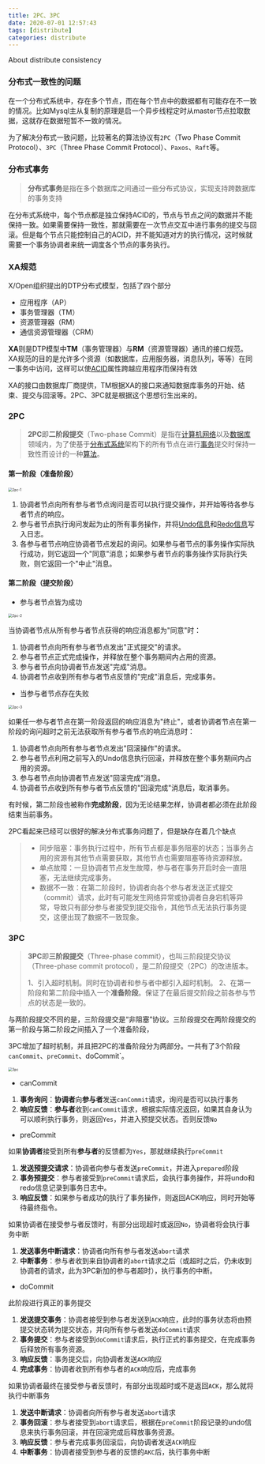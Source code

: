 ```yaml
---
title: 2PC、3PC
date: 2020-07-01 12:57:43
tags: [distribute]
categories: distribute
---
```


About distribute consistency

<!-- more -->

### 分布式一致性的问题

在一个分布式系统中，存在多个节点，而在每个节点中的数据都有可能存在不一致的情况。比如Mysql主从复制的原理是启一个异步线程定时从master节点拉取数据，这就存在数据短暂不一致的情况。

为了解决分布式一致问题，比较著名的算法协议有`2PC`（Two Phase Commit Protocol）、`3PC`（Three Phase Commit Protocol）、`Paxos`、`Raft`等。

### 分布式事务

> **分布式事务**是指在多个数据库之间通过一些分布式协议，实现支持跨数据库的事务支持

在分布式系统中，每个节点都是独立保持ACID的，节点与节点之间的数据并不能保持一致。如果需要保持一致性，那就需要在一次节点交互中进行事务的提交与回滚。但是每个节点只能控制自己的ACID，并不能知道对方的执行情况，这时候就需要一个事务协调者来统一调度各个节点的事务执行。

### XA规范

X/Open组织提出的DTP分布式模型，包括了四个部分

- 应用程序（AP）
- 事务管理器（TM）
- 资源管理器（RM）
- 通信资源管理器（CRM）

**XA**则是DTP模型中**TM**（事务管理器）与**RM**（资源管理器）通讯的接口规范。XA规范的目的是允许多个资源（如数据库，应用服务器，消息队列，等等）在同一事务中访问，这样可以使[ACID](https://zh.wikipedia.org/wiki/ACID)属性跨越应用程序而保持有效

XA的接口由数据库厂商提供，TM根据XA的接口来通知数据库事务的开始、结束、提交与回滚等。2PC、3PC就是根据这个思想衍生出来的。



### 2PC

>  **2PC**即**二阶段提交**（Two-phase Commit）是指在[计算机网络](https://zh.wikipedia.org/wiki/计算机网络)以及[数据库](https://zh.wikipedia.org/wiki/数据库)领域内，为了使基于[分布式系统](https://zh.wikipedia.org/wiki/分布式系统)架构下的所有节点在进行[事务](https://zh.wikipedia.org/wiki/数据库事务)提交时保持一致性而设计的一种[算法](https://zh.wikipedia.org/wiki/演算法)。

#### 第一阶段（准备阶段）

<img src="https://www.debugger.wiki/sourceimg/190710/c3c5e917447a583d83da4451c75c6eaa.jpg" alt="2pc-1" style="zoom:50%;" />

1. 协调者节点向所有参与者节点询问是否可以执行提交操作，并开始等待各参与者节点的响应。
2. 参与者节点执行询问发起为止的所有事务操作，并将[Undo信息](https://zh.wikipedia.org/w/index.php?title=Undo信息&action=edit&redlink=1)和[Redo信息](https://zh.wikipedia.org/w/index.php?title=Redo信息&action=edit&redlink=1)写入日志。
3. 各参与者节点响应协调者节点发起的询问。如果参与者节点的事务操作实际执行成功，则它返回一个"同意"消息；如果参与者节点的事务操作实际执行失败，则它返回一个"中止"消息。

#### 第二阶段（提交阶段）

- 参与者节点皆为成功

<img src="https://www.debugger.wiki/sourceimg/190710/e3ade8abfb29ee74e94b6112b7f096e1.jpg" alt="2pc-2" style="zoom:50%;" />

当协调者节点从所有参与者节点获得的响应消息都为"同意"时：

1. 协调者节点向所有参与者节点发出"正式提交"的请求。
2. 参与者节点正式完成操作，并释放在整个事务期间内占用的资源。
3. 参与者节点向协调者节点发送"完成"消息。
4. 协调者节点收到所有参与者节点反馈的"完成"消息后，完成事务。

- 当参与者节点存在失败

<img src="https://www.debugger.wiki/sourceimg/190710/b67c41099678e7bda4a88a5cf82f777a.jpg" alt="2pc-3" style="zoom:50%;" />

如果任一参与者节点在第一阶段返回的响应消息为"终止"，或者协调者节点在第一阶段的询问超时之前无法获取所有参与者节点的响应消息时：

1. 协调者节点向所有参与者节点发出"回滚操作"的请求。
2. 参与者节点利用之前写入的Undo信息执行回滚，并释放在整个事务期间内占用的资源。
3. 参与者节点向协调者节点发送"回滚完成"消息。
4. 协调者节点收到所有参与者节点反馈的"回滚完成"消息后，取消事务。

有时候，第二阶段也被称作**完成阶段**，因为无论结果怎样，协调者都必须在此阶段结束当前事务。

2PC看起来已经可以很好的解决分布式事务问题了，但是缺存在着几个缺点

>- 同步阻塞：事务执行过程中，所有节点都是事务阻塞的状态；当事务占用的资源有其他节点需要获取，其他节点也需要阻塞等待资源释放。
>- 单点故障：一旦协调者节点发生故障，参与者在事务开启时会一直阻塞，无法继续完成事务。
>- 数据不一致：在第二阶段时，协调者向各个参与者发送正式提交（commit）请求，此时有可能发生网络异常或协调者自身宕机等异常，导致只有部分参与者接受到提交指令，其他节点无法执行事务提交，这便出现了数据不一致现象。

### 3PC

> **3PC**即**三阶段提交**（Three-phase commit），也叫三阶段提交协议（Three-phase commit protocol），是二阶段提交（2PC）的改进版本。
>
> 1、引入超时机制。同时在协调者和参与者中都引入超时机制。
> 2、在第一阶段和第二阶段中插入一个**准备阶段**。保证了在最后提交阶段之前各参与节点的状态是一致的。

与两阶段提交不同的是，三阶段提交是“非阻塞”协议。三阶段提交在两阶段提交的第一阶段与第二阶段之间插入了一个准备阶段，

3PC增加了超时机制，并且把2PC的准备阶段分为两部分。一共有了3个阶段`canCommit`、`preCommit`、doCommit`。

<img src="https://www.debugger.wiki/sourceimg/190710/b3df48b48db1c589a78ce8980eaff41a.jpg" alt="3pc" style="zoom:50%;" />

- canCommit

1. **事务询问**：**协调者**向**参与者**发送`canCommit`请求，询问是否可以执行事务
2. **响应反馈**：**参与者**收到`canCommit`请求，根据实际情况返回，如果其自身认为可以顺利执行事务，则返回`Yes`，并进入预提交状态。否则反馈`No`

- preCommit

如果**协调者**接受到所有**参与者**的反馈都为`Yes`，那就继续执行`preCommit`

1. **发送预提交请求**：协调者向参与者发送`preCommit`，并进入`prepared`阶段
2. **事务预提交**：参与者接受到`preCommit`请求后，会执行事务操作，并将undo和redo信息记录到事务日志中。
3. **响应反馈**：如果参与者成功的执行了事务操作，则返回ACK响应，同时开始等待最终指令。

如果协调者在接受参与者反馈时，有部分出现超时或返回`No`，协调者将会执行事务中断

1. **发送事务中断请求**：协调者向所有参与者发送`abort`请求
2. **中断事务**：参与者收到来自协调者的`abort`请求之后（或超时之后，仍未收到协调者的请求，此为3PC新加的参与者超时），执行事务的中断。

- doCommit

此阶段进行真正的事务提交

1. **发送提交事务**：协调者接受到参与者发送到`ACK`响应，此时的事务状态将由预提交状态转为提交状态，并向所有参与者发送`doCommit`请求
2. **事务提交**：参与者接受到`doCommit`请求后，执行正式的事务提交，在完成事务后释放所有事务资源。
3. **响应反馈**：事务提交后，向协调者发送`ACK`响应
4. **完成事务**：协调者收到所有参与者的`ACK`响应后，完成事务

如果协调者最终在接受参与者反馈时，有部分出现超时或不是返回`ACK`，那么就将执行中断事务

1. **发送中断请求**：协调者向所有参与者发送`abort`请求
2. **事务回滚**：参与者接受到`abort`请求后，根据在`preCommit`阶段记录的undo信息来执行事务回滚，并在回滚完成后释放事务资源。
3. **响应反馈**：参与者完成事务回滚后，向协调者发送`ACK`响应
4. **中断事务**：协调者接受到参与者的反馈的`AKC`后，执行事务中断